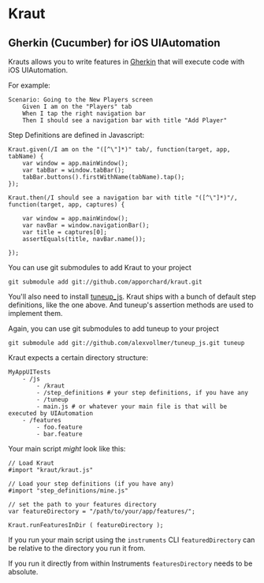 # Kraut #
## Gherkin (Cucumber) for iOS UIAutomation ##

Krauts allows you to write features in [Gherkin](https://github.com/cucumber/cucumber/wiki/Gherkin) that will execute code with iOS UIAutomation.

For example:

	Scenario: Going to the New Players screen
		Given I am on the "Players" tab
		When I tap the right navigation bar
		Then I should see a navigation bar with title "Add Player"
		

Step Definitions are defined in Javascript:

	Kraut.given(/I am on the "([^\"]*)" tab/, function(target, app, tabName) {
    	var window = app.mainWindow();
    	var tabBar = window.tabBar();
    	tabBar.buttons().firstWithName(tabName).tap();
	});
	
	Kraut.then(/I should see a navigation bar with title "([^\"]*)"/, function(target, app, captures) {
    
    	var window = app.mainWindow();
    	var navBar = window.navigationBar();
    	var title = captures[0];
    	assertEquals(title, navBar.name());
    
	});


You can use git submodules to add Kraut to your project

	git submodule add git://github.com/apporchard/kraut.git
  
You'll also need to install [tuneup_js](https://github.com/alexvollmer/tuneup_js). 
Kraut ships with a bunch of default step definitions, like the one above. And tuneup's assertion methods are used to implement them.

Again, you can use git submodules to add tuneup to your project

    git submodule add git://github.com/alexvollmer/tuneup_js.git tuneup

Kraut expects a certain directory structure:

	MyAppUITests
		- /js
			- /kraut
			- /step_definitions # your step definitions, if you have any
			- /tuneup
			- main.js # or whatever your main file is that will be executed by UIAutomation
		- /features
			- foo.feature
			- bar.feature

Your main script *might* look like this:

	// Load Kraut
	#import "kraut/kraut.js"

	// Load your step definitions (if you have any)
	#import "step_definitions/mine.js"

	// set the path to your features directory
	var featureDirectory = "/path/to/your/app/features/";

	Kraut.runFeaturesInDir ( featureDirectory ); 

If you run your main script using the `instruments` CLI `featuredDirectory` can be relative to the directory you run it from.  

If you run it directly from within Instruments `featuresDirectory` needs to be absolute.



